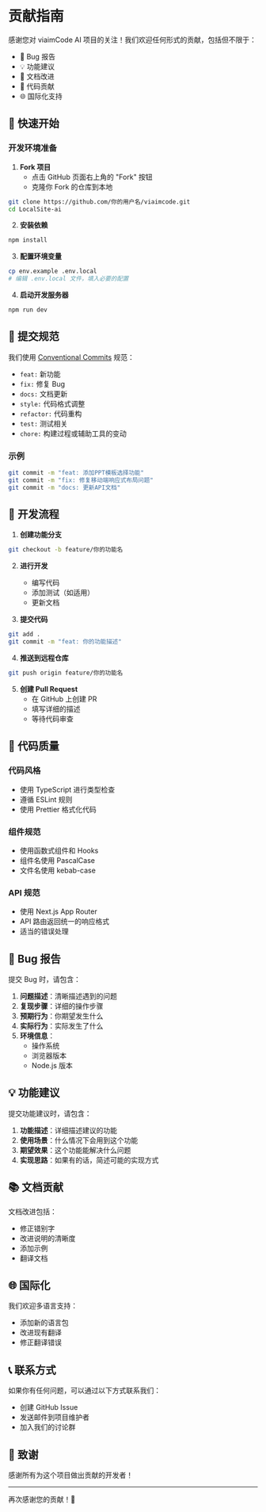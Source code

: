 # 贡献指南

感谢您对 viaimCode AI 项目的关注！我们欢迎任何形式的贡献，包括但不限于：

- 🐛 Bug 报告
- 💡 功能建议
- 📖 文档改进
- 🔧 代码贡献
- 🌐 国际化支持

## 🚀 快速开始

### 开发环境准备

1. **Fork 项目**
   - 点击 GitHub 页面右上角的 "Fork" 按钮
   - 克隆你 Fork 的仓库到本地

```bash
git clone https://github.com/你的用户名/viaimcode.git
cd LocalSite-ai
```

2. **安装依赖**
```bash
npm install
```

3. **配置环境变量**
```bash
cp env.example .env.local
# 编辑 .env.local 文件，填入必要的配置
```

4. **启动开发服务器**
```bash
npm run dev
```

## 📝 提交规范

我们使用 [Conventional Commits](https://www.conventionalcommits.org/) 规范：

- `feat:` 新功能
- `fix:` 修复 Bug
- `docs:` 文档更新
- `style:` 代码格式调整
- `refactor:` 代码重构
- `test:` 测试相关
- `chore:` 构建过程或辅助工具的变动

### 示例
```bash
git commit -m "feat: 添加PPT模板选择功能"
git commit -m "fix: 修复移动端响应式布局问题"
git commit -m "docs: 更新API文档"
```

## 🔄 开发流程

1. **创建功能分支**
```bash
git checkout -b feature/你的功能名
```

2. **进行开发**
   - 编写代码
   - 添加测试（如适用）
   - 更新文档

3. **提交代码**
```bash
git add .
git commit -m "feat: 你的功能描述"
```

4. **推送到远程仓库**
```bash
git push origin feature/你的功能名
```

5. **创建 Pull Request**
   - 在 GitHub 上创建 PR
   - 填写详细的描述
   - 等待代码审查

## 🧪 代码质量

### 代码风格
- 使用 TypeScript 进行类型检查
- 遵循 ESLint 规则
- 使用 Prettier 格式化代码

### 组件规范
- 使用函数式组件和 Hooks
- 组件名使用 PascalCase
- 文件名使用 kebab-case

### API 规范
- 使用 Next.js App Router
- API 路由返回统一的响应格式
- 适当的错误处理

## 🐛 Bug 报告

提交 Bug 时，请包含：

1. **问题描述**：清晰描述遇到的问题
2. **复现步骤**：详细的操作步骤
3. **预期行为**：你期望发生什么
4. **实际行为**：实际发生了什么
5. **环境信息**：
   - 操作系统
   - 浏览器版本
   - Node.js 版本

## 💡 功能建议

提交功能建议时，请包含：

1. **功能描述**：详细描述建议的功能
2. **使用场景**：什么情况下会用到这个功能
3. **期望效果**：这个功能能解决什么问题
4. **实现思路**：如果有的话，简述可能的实现方式

## 📚 文档贡献

文档改进包括：
- 修正错别字
- 改进说明的清晰度
- 添加示例
- 翻译文档

## 🌐 国际化

我们欢迎多语言支持：
- 添加新的语言包
- 改进现有翻译
- 修正翻译错误

## 📞 联系方式

如果你有任何问题，可以通过以下方式联系我们：

- 创建 GitHub Issue
- 发送邮件到项目维护者
- 加入我们的讨论群

## 🎉 致谢

感谢所有为这个项目做出贡献的开发者！

---

再次感谢您的贡献！🙏 